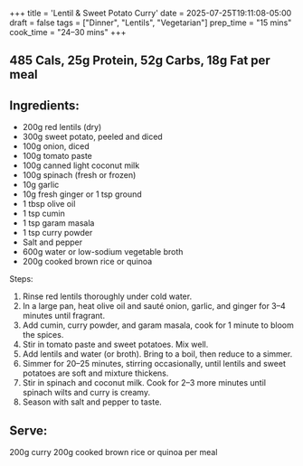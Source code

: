 +++
title = 'Lentil & Sweet Potato Curry'
date = 2025-07-25T19:11:08-05:00
draft = false
tags = ["Dinner", "Lentils", "Vegetarian"]
prep_time = "15 mins"
cook_time = "24–30 mins"
+++


## 485 Cals, 25g Protein, 52g Carbs, 18g Fat per meal

## Ingredients:
- 200g red lentils (dry)
- 300g sweet potato, peeled and diced
- 100g onion, diced
- 100g tomato paste
- 100g canned light coconut milk
- 100g spinach (fresh or frozen)
- 10g garlic
- 10g fresh ginger or 1 tsp ground
- 1 tbsp olive oil
- 1 tsp cumin
- 1 tsp garam masala
- 1 tsp curry powder
- Salt and pepper
- 600g water or low-sodium vegetable broth
- 200g cooked brown rice or quinoa

Steps:
1. Rinse red lentils thoroughly under cold water.
2. In a large pan, heat olive oil and sauté onion, garlic, and ginger for 3–4 minutes until fragrant.
3. Add cumin, curry powder, and garam masala, cook for 1 minute to bloom the spices.
4. Stir in tomato paste and sweet potatoes. Mix well.
5. Add lentils and water (or broth). Bring to a boil, then reduce to a simmer.
6. Simmer for 20–25 minutes, stirring occasionally, until lentils and sweet potatoes are soft and mixture thickens.
7. Stir in spinach and coconut milk. Cook for 2–3 more minutes until spinach wilts and curry is creamy.
8. Season with salt and pepper to taste.

## Serve:
200g curry
200g cooked brown rice or quinoa per meal
